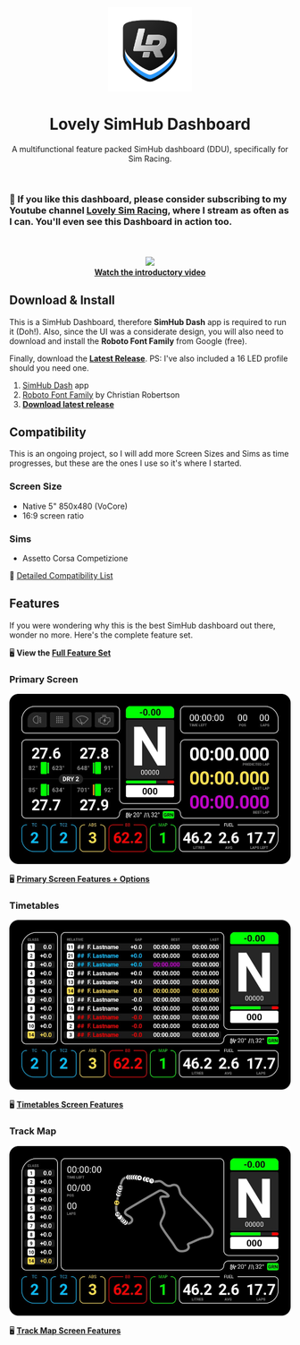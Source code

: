 <p align="center">
<img width="150" height="150" alt="Lovely Sim Racing" src="images/lr-logo-small.png">
</p>

<h1 align="center">Lovely SimHub Dashboard</h1>

<p align="center">
A multifunctional feature packed SimHub dashboard (DDU), specifically for Sim Racing.
</p>

<br/>

### 🔌 If you like this dashboard, please consider subscribing to my Youtube channel [Lovely Sim Racing](http://j76.me/LSR), where I stream as often as I can. You'll even see this Dashboard in action too.

<br/>

<h4 align="center">
<a href="https://youtu.be/_XAIlmhVY0s" target="_blank">
<img src="https://img.youtube.com/vi/_XAIlmhVY0s/0.jpg" /><br/>
Watch the introductory video
</a>
</h4>

## Download & Install
This is a SimHub Dashboard, therefore **SimHub Dash** app is required to run it (Doh!). Also, since the UI was a considerate design, you will also need to download and install the **Roboto Font Family** from Google (free).

Finally, download the [**Latest Release**](https://github.com/cdemetriadis/lovely-dashboard/releases). PS: I've also included a 16 LED profile should you need one.

1. [SimHub Dash](https://www.simhubdash.com) app
2. [Roboto Font Family](https://fonts.google.com/specimen/Roboto) by Christian Robertson
3. [**Download latest release**](https://github.com/cdemetriadis/lovely-dashboard/releases)

## Compatibility
This is an ongoing project, so I will add more Screen Sizes and Sims as time progresses, but these are the ones I use so it's where I started.

### Screen Size
* Native 5" 850x480 (VoCore)
* 16:9 screen ratio

### Sims
* Assetto Corsa Competizione

🧬 [Detailed Compatibility List](compatibility.md)

## Features
If you were wondering why this is the best SimHub dashboard out there, wonder no more. Here's the complete feature set.

🖥 **View the [Full Feature Set](features.md)**

### Primary Screen
[![Primary Screen](images/Primary.jpg)](primary.md)

🖥 **[Primary Screen Features + Options](primary.md)**

### Timetables
[![Timetables](images/AlternateTimetables.jpg)](timetables.md)

🖥 **[Timetables Screen Features](timetables.md)**


### Track Map
[![Primary Screen](images/AlternateMap.jpg)](track-map.md)

🖥 **[Track Map Screen Features](track-map.md)**